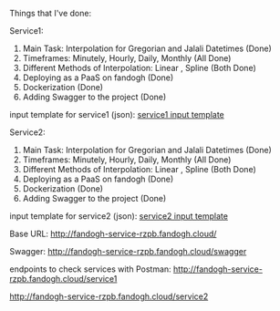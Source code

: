Things that I've done:

Service1:

1. Main Task: Interpolation for Gregorian and Jalali Datetimes      (Done)
2. Timeframes: Minutely, Hourly, Daily, Monthly                     (All Done)
3. Different Methods of Interpolation: Linear , Spline              (Both Done)
4. Deploying as a PaaS on fandogh                                   (Done)
5. Dockerization                                                    (Done)
6. Adding Swagger to the project                                    (Done)

input template for service1 (json):
[service1 input template](input_outputs/service1/miladi-input-sample.json)

Service2:

1. Main Task: Interpolation for Gregorian and Jalali Datetimes      (Done)
2. Timeframes: Minutely, Hourly, Daily, Monthly                     (All Done)
3. Different Methods of Interpolation: Linear , Spline              (Both Done)
4. Deploying as a PaaS on fandogh                                   (Done)
5. Dockerization                                                    (Done)
6. Adding Swagger to the project                                    (Done)

input template for service2 (json):
[service2 input template](input_outputs/service2/input-sample.json)

Base URL:
http://fandogh-service-rzpb.fandogh.cloud/

Swagger:
http://fandogh-service-rzpb.fandogh.cloud/swagger

endpoints to check services with Postman:
http://fandogh-service-rzpb.fandogh.cloud/service1

http://fandogh-service-rzpb.fandogh.cloud/service2
